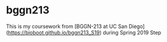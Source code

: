 # bggn213

This is my coursework from [BGGN-213 at UC San Diego] (https://bioboot.github.io/bggn213_S19) during Spring 2019
Step
